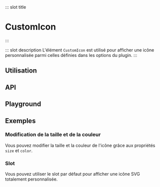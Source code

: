 ::: slot title
# CustomIcon
:::

::: slot description
L'élément `CustomIcon` est utilisé pour afficher une icône personnalisée parmi celles définies dans les options du plugin.
:::

## Utilisation

<DocExample
  eager
  file="elements/custom-icon/examples/custom-icon"
/>

## API

<DocApi
	:value="['CustomIcon']"
	:api="{
		CustomIcon: {
			props: [
				{
					name: 'color',
					defaultValue: 'currentColor',
					type: 'string',
					description: 'La couleur de l\'icône (n\'importe quelle valeur CSS). Par défaut, l\'icône hérite de la couleur du texte.'
				},
				{
					name: 'small',
					defaultValue: 'false',
					type: 'boolean',
					description: 'Définit la taille de l\’icône à 1em.'
				},
				{
					name: 'medium',
					defaultValue: 'false',
					type: 'boolean',
					description: 'Définit la taille de l\’icône à 1.5em.'
				},
				{
					name: 'large',
					defaultValue: 'false',
					type: 'boolean',
					description: 'Définit la taille de l\’icône à 1.85em.'
				},
				{
					name: 'x-large',
					defaultValue: 'false',
					type: 'boolean',
					description: 'Définit la taille de l\’icône à 2.25em.'
				},
				{
					name: 'size',
					type: 'string',
					defaultValue: 'undefined',
					description: 'Applique une taille CSS personnalisée (largeur / hauteur) à l\'icône. Par défaut, la taille est de 1,35em.'
				}
			],
			slots: [
				{
					name: 'default',
					description: 'Slot pour remplacer le contenu de l\'icône.'
				}
			]
		}
	}"
/>

## Playground

<DocExample file="elements/custom-icon/examples/custom-icon-playground" />

## Exemples

### Modification de la taille et de la couleur

Vous pouvez modifier la taille et la couleur de l'icône grâce aux propriétés `size` et `color`.

<DocExample file="elements/custom-icon/examples/custom-icon-size-color" />

### Slot

Vous pouvez utiliser le slot par défaut pour afficher une icône SVG totalement personnalisée.

<DocExample file="elements/custom-icon/examples/custom-icon-slot" />

